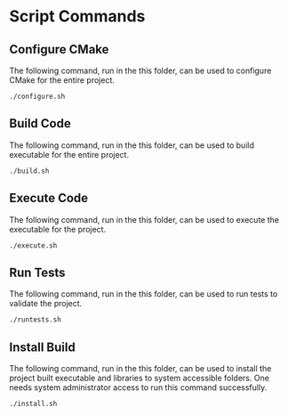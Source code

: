 # Script Commands
## Configure CMake
The following command, run in the this folder, can be used to configure CMake for the entire project.

    ./configure.sh

## Build Code
The following command, run in the this folder, can be used to build executable for the entire project.

    ./build.sh

## Execute Code
The following command, run in the this folder, can be used to execute the executable for the project.

    ./execute.sh

## Run Tests
The following command, run in the this folder, can be used to run tests to validate the project.

    ./runtests.sh

## Install Build
The following command, run in the this folder, can be used to install the project built executable and libraries to system accessible folders.  One needs system administrator access to run this command successfully.

    ./install.sh